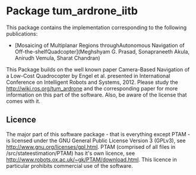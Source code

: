 # Package tum_ardrone_iitb

This package contains the implementation corresponding to the following publications:

- [Mosaicing of Multiplanar Regions throughAutonomous Navigation of Off-the-shelfQuadcopter](Meghshyam G. Prasad, Sonapraneeth Akula, Anirudh Vemula, Sharat Chandran)

This Package builds on the well known paper Camera-Based Navigation of a Low-Cost Quadrocopter by Engel et al. presented in International Conference on Intelligent Robots and Systems, 2012. Please study the http://wiki.ros.org/tum_ardrone and the corresponding paper for more information on this part of the software. Also, be aware of the license that comes with it. 

## Licence

The major part of this software package - that is everything except PTAM - is licensed under the GNU General Public License Version 3 (GPLv3), see http://www.gnu.org/licenses/gpl.html. PTAM (comprised of all files in /src/stateestimation/PTAM) has it's own licence, see http://www.robots.ox.ac.uk/~gk/PTAM/download.html. This licence in particular prohibits commercial use of the software.

